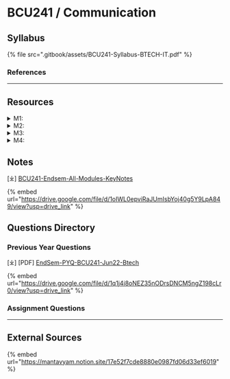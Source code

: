 # BCU241 / Communication

## Syllabus

{% file src=".gitbook/assets/BCU241-Syllabus-BTECH-IT.pdf" %}

### References

***

## Resources

<details>

<summary>M1: </summary>



</details>

<details>

<summary>M2: </summary>



</details>

<details>

<summary>M3: </summary>



</details>

<details>

<summary>M4: </summary>



</details>

## Notes

\[⤓] [BCU241-Endsem-All-Modules-KeyNotes](https://drive.google.com/file/d/1oIWL0epviRaJUmIsbYoj40g5Y9LpA849/view?usp=drive_link)

{% embed url="https://drive.google.com/file/d/1oIWL0epviRaJUmIsbYoj40g5Y9LpA849/view?usp=drive_link" %}

## Questions Directory

### Previous Year Questions

\[⤓] \[PDF] [EndSem-PYQ-BCU241-Jun22-Btech](https://drive.google.com/file/d/1q1j4i8oNEZ35nODrsDNCM5ngZ198cLr0/view?usp=drive_link)

{% embed url="https://drive.google.com/file/d/1q1j4i8oNEZ35nODrsDNCM5ngZ198cLr0/view?usp=drive_link" %}

### Assignment Questions

***

## External Sources

{% embed url="https://mantavyam.notion.site/17e52f7cde8880e0987fd06d33ef6019" %}
